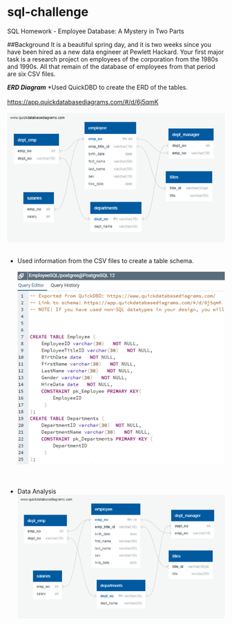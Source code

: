 # sql-challenge
SQL Homework - Employee Database: A Mystery in Two Parts

##Background
It is a beautiful spring day, and it is two weeks since you have been hired as a new data engineer at Pewlett Hackard. Your first major task is a research project on employees of the corporation from the 1980s and 1990s. All that remain of the database of employees from that period are six CSV files.

**_ERD Diagram_**
*Used QuickDBD to create the ERD of the tables.
<br><br>
https://app.quickdatabasediagrams.com/#/d/6j5qmK
<br><br>
![Summary](https://github.com/KGore12/sql-challenge/blob/main/images/QuickDBD-Employee-SQL_DBD.png)
<br><br>
* Used information from the CSV files to create a table schema.
<br><br>
![Summary](https://github.com/KGore12/sql-challenge/blob/main/images/create_tables.png)
<br><br>
<br><br>
* Data Analysis
![Summary](https://github.com/KGore12/sql-challenge/blob/main/images/QuickDBD-Employee-SQL_DBD.png)
